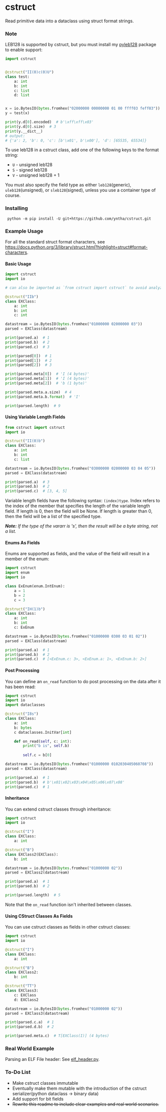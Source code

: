 # cstruct
Read primitive data into a dataclass using struct format strings.

### Note
LEB128 is supported by cstruct, but you must install my [pyleb128](https://github.com/yntha/pyleb128) package to enable support:
```python
import cstruct


@cstruct("II(0)c(0)U")
class test:
    a: int
    b: int
    c: list
    d: list


x = io.BytesIO(bytes.fromhex("02000000 00000000 01 00 ffff03 feff03"))
y = test(x)

print(y.d[0].encoded)  # b'\xff\xff\x03'
print(y.d[0].size)  # 3
print(y.__dict__)
# output:
# {'a': 2, 'b': 0, 'c': [b'\x01', b'\x00'], 'd': [65535, 65534]}
```
To use leb128 in a cstruct class, add one of the following keys to the format string:
* `U` - unsigned leb128
* `S` - signed leb128
* `V` - unsigned leb128 + 1

You must also specify the field type as either `leb128`(generic), `uleb128`(unsigned), or `sleb128`(signed), unless you use a container type of course.

### Installing
```
 python -m pip install -U git+https://github.com/yntha/cstruct.git
```

### Example Usage
For all the standard struct format characters, see https://docs.python.org/3/library/struct.html?highlight=struct#format-characters.

#### Basic Usage
```python
import cstruct
import io

# can also be imported as `from cstruct import cstruct` to avoid analyzer issues.

@cstruct("IIb")
class EXClass:
    a: int
    b: int
    c: int

datastream = io.BytesIO(bytes.fromhex("01000000 02000000 03"))
parsed = EXClass(datastream)

print(parsed.a)  # 1
print(parsed.b)  # 2
print(parsed.c)  # 3

print(parsed[0])  # 1
print(parsed[1])  # 2
print(parsed[2])  # 3

print(parsed.meta[0])  # 'I (4 bytes)'
print(parsed.meta[1])  # 'I (4 bytes)'
print(parsed.meta[2])  # 'b (1 byte)'

print(parsed.meta.a.size)  # 4
print(parsed.meta.b.format)  # 'I'

print(parsed.length)  # 9
```

#### Using Variable Length Fields
```python
from cstruct import cstruct
import io

@cstruct("II(0)b")
class EXClass:
    a: int
    b: int
    c: list

datastream = io.BytesIO(bytes.fromhex("03000000 02000000 03 04 05"))
parsed = EXClass(datastream)

print(parsed.a)  # 3
print(parsed.b)  # 2
print(parsed.c)  # [3, 4, 5]
```
Variable length fields have the following syntax: `(index)type`. Index refers to the index of the member that specifies the length of the variable length field. If length is 0, then the field will be None. If length is greater than 0, then the field will be a list of the specified type.

***Note:*** *If the type of the vararr is 's', then the result will be a byte string, not a list.*

#### Enums As Fields
Enums are supported as fields, and the value of the field will result in a member of the enum:
```python
import cstruct
import enum
import io

class ExEnum(enum.IntEnum):
    a = 1
    b = 2
    c = 3

@cstruct("IH(1)b")
class EXClass:
    a: int
    b: int
    c: ExEnum

datastream = io.BytesIO(bytes.fromhex("01000000 0300 03 01 02"))
parsed = EXClass(datastream)

print(parsed.a)  # 1
print(parsed.b)  # 2
print(parsed.c)  # [<ExEnum.c: 3>, <ExEnum.a: 1>, <ExEnum.b: 2>]
```

#### Post Processing
You can define an `on_read` function to do post processing on the data after it has been read:
```python
import cstruct
import io
import dataclasses

@cstruct("I8s")
class EXClass:
    a: int
    b: bytes
    c dataclasses.InitVar[int]

    def on_read(self, c: int):
        print("b is", self.b)
        
        self.c = b[0]

datastream = io.BytesIO(bytes.fromhex("01000000 0102030405060708"))
parsed = EXClass(datastream)

print(parsed.a)  # 1
print(parsed.b)  # b'\x01\x02\x03\x04\x05\x06\x07\x08'
print(parsed.c)  # 1
```

#### Inheritance
You can extend cstruct classes through inheritance:
```python
import cstruct
import io

@cstruct("I")
class EXClass:
    a: int

@cstruct("B")
class EXClass2(EXClass):
    b: int

datastream = io.BytesIO(bytes.fromhex("01000000 02"))
parsed = EXClass2(datastream)

print(parsed.a)  # 1
print(parsed.b)  # 2

print(parsed.length)  # 5
```
Note that the `on_read` function isn't inherited between classes.

#### Using CStruct Classes As Fields
You can use cstruct classes as fields in other cstruct classes:
```python
import cstruct
import io

@cstruct("I")
class EXClass:
    a: int

@cstruct("B")
class EXClass2:
    b: int

@cstruct("TT")
class EXClass3:
    c: EXClass
    d: EXClass2

datastream = io.BytesIO(bytes.fromhex("01000000 02"))
parsed = EXClass3(datastream)

print(parsed.c.a)  # 1
print(parsed.d.b)  # 2

print(parsed.meta.c)  # T[EXClass(I)] (4 bytes)
```

### Real World Example
Parsing an ELF File header:
See [elf_header.py](examples/elf_header.py).

### To-Do List
* Make cstruct classes immutable
* Eventually make them mutable with the introduction of the cstruct serializer(python dataclass -> binary data)
* Add support for bit fields 
* ~~Rewrite this readme to include clear examples and real world scenarios.~~

